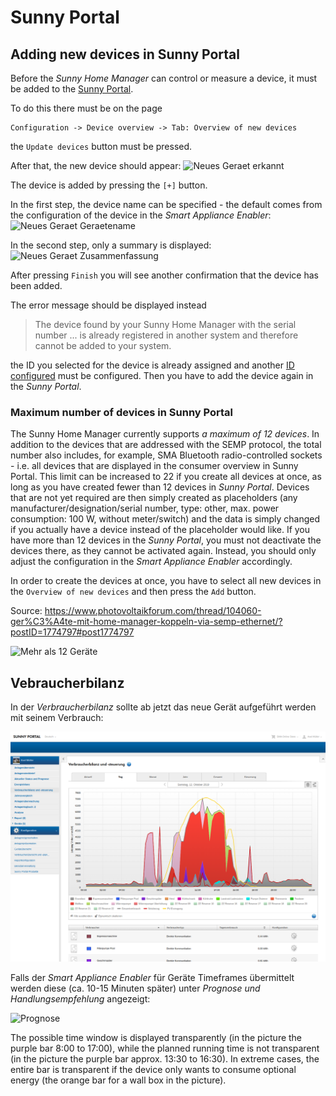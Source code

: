 # Sunny Portal
## Adding new devices in Sunny Portal
Before the *Sunny Home Manager* can control or measure a device, it must be added to the [Sunny Portal](https://www.sunnyportal.com/).

To do this there must be on the page
```
Configuration -> Device overview -> Tab: Overview of new devices
```
the `Update devices` button must be pressed.

After that, the new device should appear:
![Neues Geraet erkannt](../pics/shm/NeuesGeraetErkannt.png)

The device is added by pressing the `[+]` button.

In the first step, the device name can be specified - the default comes from the configuration of the device in the *Smart Appliance Enabler*:
![Neues Geraet Geraetename](../pics/shm/NeuesGeraet_Geraetename.png)

In the second step, only a summary is displayed:
![Neues Geraet Zusammenfassung](../pics/shm/NeuesGeraet_Zusammenfassung.png)

After pressing `Finish` you will see another confirmation that the device has been added.

The error message should be displayed instead

> The device found by your Sunny Home Manager with the serial number ... is already registered in another system and therefore cannot be added to your system.

the ID you selected for the device is already assigned and another [ID configured](Appliance_EN.md#id) must be configured. Then you have to add the device again in the *Sunny Portal*.

### Maximum number of devices in Sunny Portal
<a name="max-devices">

The Sunny Home Manager currently supports *a maximum of 12 devices*. In addition to the devices that are addressed with the SEMP protocol, the total number also includes, for example, SMA Bluetooth radio-controlled sockets - i.e. all devices that are displayed in the consumer overview in Sunny Portal. This limit can be increased to 22 if you create all devices at once, as long as you have created fewer than 12 devices in *Sunny Portal*. Devices that are not yet required are then simply created as placeholders (any manufacturer/designation/serial number, type: other, max. power consumption: 100 W, without meter/switch) and the data is simply changed if you actually have a device instead of the placeholder would like. If you have more than 12 devices in the *Sunny Portal*, you must not deactivate the devices there, as they cannot be activated again. Instead, you should only adjust the configuration in the *Smart Appliance Enabler* accordingly.

In order to create the devices at once, you have to select all new devices in the `Overview of new devices` and then press the `Add` button.

Source: https://www.photovoltaikforum.com/thread/104060-ger%C3%A4te-mit-home-manager-koppeln-via-semp-ethernet/?postID=1774797#post1774797

![Mehr als 12 Geräte](../pics/shm/MehrAls12Geraete.png)

## Vebraucherbilanz
In der *Verbraucherbilanz* sollte ab jetzt das neue Gerät aufgeführt werden mit seinem Verbrauch:

![Verbraucherbilanz](../pics/shm/Verbraucherbilanz.png)

Falls der *Smart Appliance Enabler* für Geräte Timeframes übermittelt werden diese (ca. 10-15 Minuten später) unter *Prognose und Handlungsempfehlung* angezeigt:

![Prognose](../pics/shm/PrognoseMitEingeplantenGeraeten.png)

The possible time window is displayed transparently (in the picture the purple bar 8:00 to 17:00), while the planned running time is not transparent (in the picture the purple bar approx. 13:30 to 16:30). In extreme cases, the entire bar is transparent if the device only wants to consume optional energy (the orange bar for a wall box in the picture).
